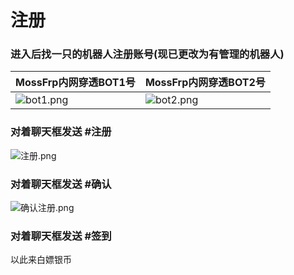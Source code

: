# 注册
### 进入后找一只的机器人注册账号(现已更改为有管理的机器人)
| MossFrp内网穿透BOT1号 | MossFrp内网穿透BOT2号 |
| -------------------- | -------------------- |
![bot1.png](/bot1.png)|![bot2.png](/bot2.png)
### 对着聊天框发送 #注册
![注册.png](/reg1.png)
### 对着聊天框发送 #确认
![确认注册.png](/reg2.png)
### 对着聊天框发送 #签到
以此来白嫖银币